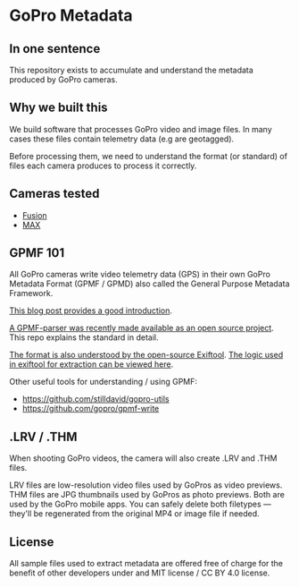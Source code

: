 # GoPro Metadata

## In one sentence

This repository exists to accumulate and understand the metadata produced by GoPro  cameras.

## Why we built this

We build software that processes GoPro video and image files. In many cases these files contain telemetry data (e.g are geotagged).

Before processing them, we need to understand the format (or standard) of files each camera produces to process it correctly.

## Cameras tested

* [Fusion](/fusion)
* [MAX](/max)

## GPMF 101

All GoPro cameras write video telemetry data (GPS) in their own GoPro Metadata Format (GPMF / GPMD) also called the General Purpose Metadata Framework.

[This blog post provides a good introduction](https://gopro.com/en/us/news/gopro-video-metadata-open-source-explained).

[A GPMF-parser was recently made available as an open source project](https://github.com/gopro/gpmf-parser). This repo explains the standard in detail.

[The format is also understood by the open-source Exiftool](https://exiftool.org/). [The logic used in exiftool for extraction can be viewed here](https://github.com/exiftool/exiftool/blob/master/lib/Image/ExifTool/GoPro.pm).

Other useful tools for understanding / using GPMF:

* https://github.com/stilldavid/gopro-utils
* https://github.com/gopro/gpmf-write

## .LRV / .THM

When shooting GoPro videos, the camera will also create .LRV and .THM files.

LRV files are low-resolution video files used by GoPros as video previews. THM files are JPG thumbnails used by GoPros as photo previews. Both are used by the GoPro mobile apps. You can safely delete both filetypes — they'll be regenerated from the original MP4 or image file if needed.

## License

All sample files used to extract metadata are offered free of charge for the benefit of other developers under and MIT license / CC BY 4.0 license.